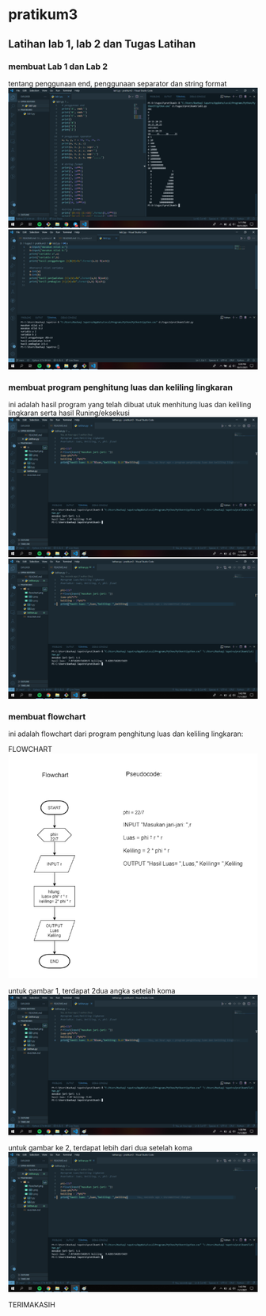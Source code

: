 # pratikum3

## Latihan lab 1, lab 2 dan Tugas Latihan

### membuat Lab 1 dan Lab 2
tentang penggunaan end, penggunaan separator dan string format
![ing](ss/lab1.png)
![ing](ss/lab2.png)

### membuat program penghitung luas dan keliling lingkaran
ini adalah hasil program yang telah dibuat utuk menhitung luas dan keliling lingkaran serta hasil Runing/eksekusi
![ing](ss/luas1.png)
![ing](ss/luas2.png)

### membuat flowchart 
ini adalah flowchart dari program penghitung luas dan keliling lingkaran:

FLOWCHART
![ing](ss/flowchart.png)

untuk gambar 1, terdapat 2dua angka setelah koma
![ing](ss/luas1.png)

untuk gambar ke 2, terdapat lebih dari dua setelah koma
![ing](ss/luas2.png)

TERIMAKASIH
